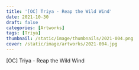 ```yaml
---
title: '[OC] Triya - Reap the Wild Wind'
date: 2021-10-30
draft: false
categories: [Artworks]
tags: [Triya]
thumbnail: /static/image/thumbnails/2021-004.png
cover: /static/image/artworks/2021-004.jpg
---
```

[OC] Triya - Reap the Wild Wind
